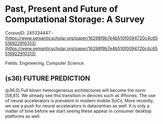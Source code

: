 # Past, Present and Future of Computational Storage: A Survey

CorpusID: 245334447 - [https://www.semanticscholar.org/paper/16298f9b7e4b510f0094720c4c65516922910313](https://www.semanticscholar.org/paper/16298f9b7e4b510f0094720c4c65516922910313)

Fields: Engineering, Computer Science

## (s36) FUTURE PREDICTION
(p36.0) Full blown heterogeneous architectures will become the norm [58,81]. We already see this transition in devices such as iPhones. The use of neural accelerators is prevalent in modern mobile SoCs. More recently, we see a push for neural accelerators in datacentres as well. It is only a matter of time before we start seeing these appear in consumer desktop platforms as well.
